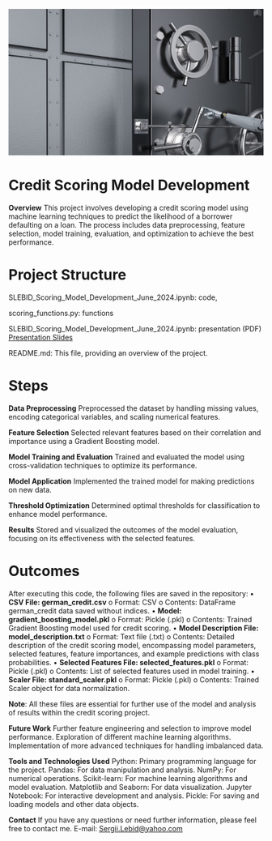 
![Illustration](bank.jpg)
# **Credit Scoring Model Development**
**Overview**
This project involves developing a credit scoring model using machine learning techniques to predict the likelihood of a borrower defaulting on a loan. The process includes data preprocessing, feature selection, model training, evaluation, and optimization to achieve the best performance.

# **Project Structure**
SLEBID_Scoring_Model_Development_June_2024.ipynb: code,

scoring_functions.py: functions

SLEBID_Scoring_Model_Development_June_2024.ipynb: presentation (PDF) [Presentation Slides](https://docs.google.com/presentation/d/178v7TiIdxXEeY77qPhUNx4hxJFgdtN40MWnh_xNDoOU/edit?usp=sharing)

README.md: This file, providing an overview of the project.

# **Steps**

**Data Preprocessing** Preprocessed the dataset by handling missing values, encoding categorical variables, and scaling numerical features.

**Feature Selection** Selected relevant features based on their correlation and importance using a Gradient Boosting model.

**Model Training and Evaluation** Trained and evaluated the model using cross-validation techniques to optimize its performance.

**Model Application** Implemented the trained model for making predictions on new data.

**Threshold Optimization** Determined optimal thresholds for classification to enhance model performance.

**Results** Stored and visualized the outcomes of the model evaluation, focusing on its effectiveness with the selected features.

# **Outcomes**
After executing this code, the following files are saved in the repository:
•	**CSV File: german_credit.csv**
  o	Format: CSV
  o	Contents: DataFrame german_credit data saved without indices.
•	**Model: gradient_boosting_model.pkl**
  o	Format: Pickle (.pkl)
  o	Contents: Trained Gradient Boosting model used for credit scoring.
•	**Model Description File: model_description.txt**
  o	Format: Text file (.txt)
  o	Contents: Detailed description of the credit scoring model, encompassing model parameters, selected features, feature importances, and example predictions with class probabilities.
•	**Selected Features File: selected_features.pkl**
  o	Format: Pickle (.pkl)
  o	Contents: List of selected features used in model training.
•	**Scaler File: standard_scaler.pkl**
  o	Format: Pickle (.pkl)
  o	Contents: Trained Scaler object for data normalization.

**Note**: All these files are essential for further use of the model and analysis of results within the credit scoring project.

**Future Work**
Further feature engineering and selection to improve model performance.
Exploration of different machine learning algorithms.
Implementation of more advanced techniques for handling imbalanced data.

**Tools and Technologies Used**
Python: Primary programming language for the project.
Pandas: For data manipulation and analysis.
NumPy: For numerical operations.
Scikit-learn: For machine learning algorithms and model evaluation.
Matplotlib and Seaborn: For data visualization.
Jupyter Notebook: For interactive development and analysis.
Pickle: For saving and loading models and other data objects.

**Contact**
If you have any questions or need further information, please feel free to contact me.
E-mail: Sergii.Lebid@yahoo.com
